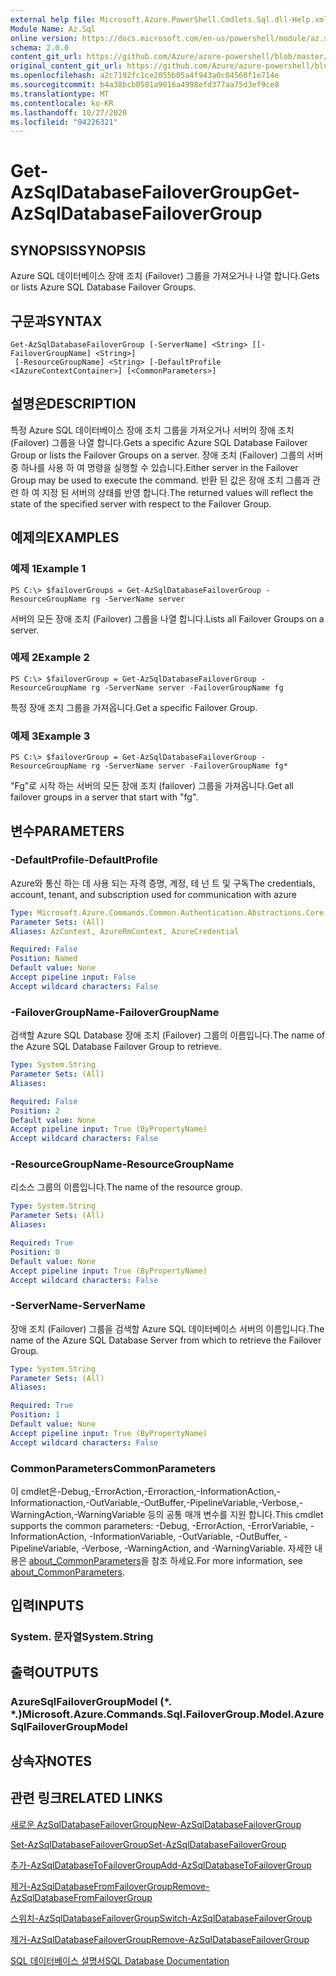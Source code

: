 ```yaml
---
external help file: Microsoft.Azure.PowerShell.Cmdlets.Sql.dll-Help.xml
Module Name: Az.Sql
online version: https://docs.microsoft.com/en-us/powershell/module/az.sql/get-azsqldatabasefailovergroup
schema: 2.0.0
content_git_url: https://github.com/Azure/azure-powershell/blob/master/src/Sql/Sql/help/Get-AzSqlDatabaseFailoverGroup.md
original_content_git_url: https://github.com/Azure/azure-powershell/blob/master/src/Sql/Sql/help/Get-AzSqlDatabaseFailoverGroup.md
ms.openlocfilehash: a2c7192fc1ce2055b05a4f943a0c04560f1e714e
ms.sourcegitcommit: b4a38bcb0501a9016a4998efd377aa75d3ef9ce8
ms.translationtype: MT
ms.contentlocale: ko-KR
ms.lasthandoff: 10/27/2020
ms.locfileid: "94226321"
---
```

# <span data-ttu-id="65839-101">Get-AzSqlDatabaseFailoverGroup</span><span class="sxs-lookup"><span data-stu-id="65839-101">Get-AzSqlDatabaseFailoverGroup</span></span>

## <span data-ttu-id="65839-102">SYNOPSIS</span><span class="sxs-lookup"><span data-stu-id="65839-102">SYNOPSIS</span></span>
<span data-ttu-id="65839-103">Azure SQL 데이터베이스 장애 조치 (Failover) 그룹을 가져오거나 나열 합니다.</span><span class="sxs-lookup"><span data-stu-id="65839-103">Gets or lists Azure SQL Database Failover Groups.</span></span>

## <span data-ttu-id="65839-104">구문과</span><span class="sxs-lookup"><span data-stu-id="65839-104">SYNTAX</span></span>

```
Get-AzSqlDatabaseFailoverGroup [-ServerName] <String> [[-FailoverGroupName] <String>]
 [-ResourceGroupName] <String> [-DefaultProfile <IAzureContextContainer>] [<CommonParameters>]
```

## <span data-ttu-id="65839-105">설명은</span><span class="sxs-lookup"><span data-stu-id="65839-105">DESCRIPTION</span></span>
<span data-ttu-id="65839-106">특정 Azure SQL 데이터베이스 장애 조치 그룹을 가져오거나 서버의 장애 조치 (Failover) 그룹을 나열 합니다.</span><span class="sxs-lookup"><span data-stu-id="65839-106">Gets a specific Azure SQL Database Failover Group or lists the Failover Groups on a server.</span></span>
<span data-ttu-id="65839-107">장애 조치 (Failover) 그룹의 서버 중 하나를 사용 하 여 명령을 실행할 수 있습니다.</span><span class="sxs-lookup"><span data-stu-id="65839-107">Either server in the Failover Group may be used to execute the command.</span></span> <span data-ttu-id="65839-108">반환 된 값은 장애 조치 그룹과 관련 하 여 지정 된 서버의 상태를 반영 합니다.</span><span class="sxs-lookup"><span data-stu-id="65839-108">The returned values will reflect the state of the specified server with respect to the Failover Group.</span></span>

## <span data-ttu-id="65839-109">예제의</span><span class="sxs-lookup"><span data-stu-id="65839-109">EXAMPLES</span></span>

### <span data-ttu-id="65839-110">예제 1</span><span class="sxs-lookup"><span data-stu-id="65839-110">Example 1</span></span>
```
PS C:\> $failoverGroups = Get-AzSqlDatabaseFailoverGroup -ResourceGroupName rg -ServerName server
```

<span data-ttu-id="65839-111">서버의 모든 장애 조치 (Failover) 그룹을 나열 합니다.</span><span class="sxs-lookup"><span data-stu-id="65839-111">Lists all Failover Groups on a server.</span></span>

### <span data-ttu-id="65839-112">예제 2</span><span class="sxs-lookup"><span data-stu-id="65839-112">Example 2</span></span>
```
PS C:\> $failoverGroup = Get-AzSqlDatabaseFailoverGroup -ResourceGroupName rg -ServerName server -FailoverGroupName fg
```

<span data-ttu-id="65839-113">특정 장애 조치 그룹을 가져옵니다.</span><span class="sxs-lookup"><span data-stu-id="65839-113">Get a specific Failover Group.</span></span>

### <span data-ttu-id="65839-114">예제 3</span><span class="sxs-lookup"><span data-stu-id="65839-114">Example 3</span></span>
```
PS C:\> $failoverGroup = Get-AzSqlDatabaseFailoverGroup -ResourceGroupName rg -ServerName server -FailoverGroupName fg*
```

<span data-ttu-id="65839-115">"Fg"로 시작 하는 서버의 모든 장애 조치 (failover) 그룹을 가져옵니다.</span><span class="sxs-lookup"><span data-stu-id="65839-115">Get all failover groups in a server that start with "fg".</span></span>

## <span data-ttu-id="65839-116">변수</span><span class="sxs-lookup"><span data-stu-id="65839-116">PARAMETERS</span></span>

### <span data-ttu-id="65839-117">-DefaultProfile</span><span class="sxs-lookup"><span data-stu-id="65839-117">-DefaultProfile</span></span>
<span data-ttu-id="65839-118">Azure와 통신 하는 데 사용 되는 자격 증명, 계정, 테 넌 트 및 구독</span><span class="sxs-lookup"><span data-stu-id="65839-118">The credentials, account, tenant, and subscription used for communication with azure</span></span>

```yaml
Type: Microsoft.Azure.Commands.Common.Authentication.Abstractions.Core.IAzureContextContainer
Parameter Sets: (All)
Aliases: AzContext, AzureRmContext, AzureCredential

Required: False
Position: Named
Default value: None
Accept pipeline input: False
Accept wildcard characters: False
```

### <span data-ttu-id="65839-119">-FailoverGroupName</span><span class="sxs-lookup"><span data-stu-id="65839-119">-FailoverGroupName</span></span>
<span data-ttu-id="65839-120">검색할 Azure SQL Database 장애 조치 (Failover) 그룹의 이름입니다.</span><span class="sxs-lookup"><span data-stu-id="65839-120">The name of the Azure SQL Database Failover Group to retrieve.</span></span>

```yaml
Type: System.String
Parameter Sets: (All)
Aliases:

Required: False
Position: 2
Default value: None
Accept pipeline input: True (ByPropertyName)
Accept wildcard characters: False
```

### <span data-ttu-id="65839-121">-ResourceGroupName</span><span class="sxs-lookup"><span data-stu-id="65839-121">-ResourceGroupName</span></span>
<span data-ttu-id="65839-122">리소스 그룹의 이름입니다.</span><span class="sxs-lookup"><span data-stu-id="65839-122">The name of the resource group.</span></span>

```yaml
Type: System.String
Parameter Sets: (All)
Aliases:

Required: True
Position: 0
Default value: None
Accept pipeline input: True (ByPropertyName)
Accept wildcard characters: False
```

### <span data-ttu-id="65839-123">-ServerName</span><span class="sxs-lookup"><span data-stu-id="65839-123">-ServerName</span></span>
<span data-ttu-id="65839-124">장애 조치 (Failover) 그룹을 검색할 Azure SQL 데이터베이스 서버의 이름입니다.</span><span class="sxs-lookup"><span data-stu-id="65839-124">The name of the Azure SQL Database Server from which to retrieve the Failover Group.</span></span>

```yaml
Type: System.String
Parameter Sets: (All)
Aliases:

Required: True
Position: 1
Default value: None
Accept pipeline input: True (ByPropertyName)
Accept wildcard characters: False
```

### <span data-ttu-id="65839-125">CommonParameters</span><span class="sxs-lookup"><span data-stu-id="65839-125">CommonParameters</span></span>
<span data-ttu-id="65839-126">이 cmdlet은-Debug,-ErrorAction,-Erroraction,-InformationAction,-Informationaction,-OutVariable,-OutBuffer,-PipelineVariable,-Verbose,-WarningAction,-WarningVariable 등의 공통 매개 변수를 지원 합니다.</span><span class="sxs-lookup"><span data-stu-id="65839-126">This cmdlet supports the common parameters: -Debug, -ErrorAction, -ErrorVariable, -InformationAction, -InformationVariable, -OutVariable, -OutBuffer, -PipelineVariable, -Verbose, -WarningAction, and -WarningVariable.</span></span> <span data-ttu-id="65839-127">자세한 내용은 [about_CommonParameters](http://go.microsoft.com/fwlink/?LinkID=113216)을 참조 하세요.</span><span class="sxs-lookup"><span data-stu-id="65839-127">For more information, see [about_CommonParameters](http://go.microsoft.com/fwlink/?LinkID=113216).</span></span>

## <span data-ttu-id="65839-128">입력</span><span class="sxs-lookup"><span data-stu-id="65839-128">INPUTS</span></span>

### <span data-ttu-id="65839-129">System. 문자열</span><span class="sxs-lookup"><span data-stu-id="65839-129">System.String</span></span>

## <span data-ttu-id="65839-130">출력</span><span class="sxs-lookup"><span data-stu-id="65839-130">OUTPUTS</span></span>

### <span data-ttu-id="65839-131">AzureSqlFailoverGroupModel (\*. \*.)</span><span class="sxs-lookup"><span data-stu-id="65839-131">Microsoft.Azure.Commands.Sql.FailoverGroup.Model.AzureSqlFailoverGroupModel</span></span>

## <span data-ttu-id="65839-132">상속자</span><span class="sxs-lookup"><span data-stu-id="65839-132">NOTES</span></span>

## <span data-ttu-id="65839-133">관련 링크</span><span class="sxs-lookup"><span data-stu-id="65839-133">RELATED LINKS</span></span>

[<span data-ttu-id="65839-134">새로운 AzSqlDatabaseFailoverGroup</span><span class="sxs-lookup"><span data-stu-id="65839-134">New-AzSqlDatabaseFailoverGroup</span></span>](./New-AzSqlDatabaseFailoverGroup.md)

[<span data-ttu-id="65839-135">Set-AzSqlDatabaseFailoverGroup</span><span class="sxs-lookup"><span data-stu-id="65839-135">Set-AzSqlDatabaseFailoverGroup</span></span>](./Set-AzSqlDatabaseFailoverGroup.md)

[<span data-ttu-id="65839-136">추가-AzSqlDatabaseToFailoverGroup</span><span class="sxs-lookup"><span data-stu-id="65839-136">Add-AzSqlDatabaseToFailoverGroup</span></span>](./Add-AzSqlDatabaseToFailoverGroup.md)

[<span data-ttu-id="65839-137">제거-AzSqlDatabaseFromFailoverGroup</span><span class="sxs-lookup"><span data-stu-id="65839-137">Remove-AzSqlDatabaseFromFailoverGroup</span></span>](./Remove-AzSqlDatabaseFromFailoverGroup.md)

[<span data-ttu-id="65839-138">스위치-AzSqlDatabaseFailoverGroup</span><span class="sxs-lookup"><span data-stu-id="65839-138">Switch-AzSqlDatabaseFailoverGroup</span></span>](./Switch-AzSqlDatabaseFailoverGroup.md)

[<span data-ttu-id="65839-139">제거-AzSqlDatabaseFailoverGroup</span><span class="sxs-lookup"><span data-stu-id="65839-139">Remove-AzSqlDatabaseFailoverGroup</span></span>](./Remove-AzSqlDatabaseFailoverGroup.md)

[<span data-ttu-id="65839-140">SQL 데이터베이스 설명서</span><span class="sxs-lookup"><span data-stu-id="65839-140">SQL Database Documentation</span></span>](https://docs.microsoft.com/azure/sql-database/)
